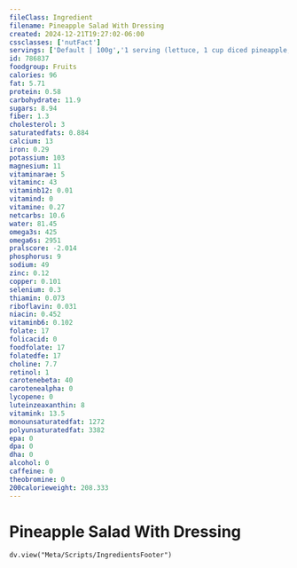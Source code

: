 ```yaml
---
fileClass: Ingredient
filename: Pineapple Salad With Dressing
created: 2024-12-21T19:27:02-06:00
cssclasses: ['nutFact']
servings: ['Default | 100g','1 serving (lettuce, 1 cup diced pineapple, dressing) | 184']
id: 786837
foodgroup: Fruits
calories: 96
fat: 5.71
protein: 0.58
carbohydrate: 11.9
sugars: 8.94
fiber: 1.3
cholesterol: 3
saturatedfats: 0.884
calcium: 13
iron: 0.29
potassium: 103
magnesium: 11
vitaminarae: 5
vitaminc: 43
vitaminb12: 0.01
vitamind: 0
vitamine: 0.27
netcarbs: 10.6
water: 81.45
omega3s: 425
omega6s: 2951
pralscore: -2.014
phosphorus: 9
sodium: 49
zinc: 0.12
copper: 0.101
selenium: 0.3
thiamin: 0.073
riboflavin: 0.031
niacin: 0.452
vitaminb6: 0.102
folate: 17
folicacid: 0
foodfolate: 17
folatedfe: 17
choline: 7.7
retinol: 1
carotenebeta: 40
carotenealpha: 0
lycopene: 0
luteinzeaxanthin: 8
vitamink: 13.5
monounsaturatedfat: 1272
polyunsaturatedfat: 3382
epa: 0
dpa: 0
dha: 0
alcohol: 0
caffeine: 0
theobromine: 0
200calorieweight: 208.333
---
```


# Pineapple Salad With Dressing

```dataviewjs
dv.view("Meta/Scripts/IngredientsFooter")
```